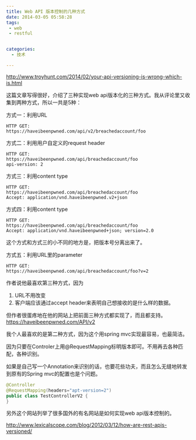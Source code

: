 ```yaml
---
title: Web API 版本控制的几种方式
date: 2014-03-05 05:58:28
tags:
 - web
 - restful


categories:
  - 技术

---
```





http://www.troyhunt.com/2014/02/your-api-versioning-is-wrong-which-is.html

这篇文章写得很好，介绍了三种实现web api版本化的三种方式。我从评论里又收集到两种方式，所以一共是5种：

方式一：利用URL

```
HTTP GET:
https://haveibeenpwned.com/api/v2/breachedaccount/foo
```

方式二：利用用户自定义的request header

```
HTTP GET:
https://haveibeenpwned.com/api/breachedaccount/foo
api-version: 2
```

方式三：利用content type

```
HTTP GET:
https://haveibeenpwned.com/api/breachedaccount/foo
Accept: application/vnd.haveibeenpwned.v2+json
```

方式四：利用content type

```
HTTP GET:
https://haveibeenpwned.com/api/breachedaccount/foo
Accept: application/vnd.haveibeenpwned+json; version=2.0
```

这个方式和方式三的小不同的地方是，把版本号分离出来了。

方式五：利用URL里的parameter

```
HTTP GET:
https://haveibeenpwned.com/api/breachedaccount/foo?v=2
```

作者说他最喜欢第三种方式，因为

1. URL不用改变
1. 客户端应该通过accept header来表明自己想接收的是什么样的数据。

但作者很蛋疼地在他的网站上把前面三种方式都实现了，而且都支持。
https://haveibeenpwned.com/API/v2

我个人最喜欢的是第二种方式，因为这个用spring mvc实现最容易，也最简洁。

因为只要在Controler上用@RequestMapping标明版本即可。不用再去各种匹配，各种识别。

如果是自己写一个Annotation来识别的话，也要花些功夫，而且怎么无缝地转发到原有的Spring mvc的配置也是个问题。

```java
@Controller
@RequestMapping(headers="apt-version=2")
public class TestControllerV2 {
}
```

另外这个网站列举了很多国外的有名网站是如何实现web api版本控制的。

http://www.lexicalscope.com/blog/2012/03/12/how-are-rest-apis-versioned/

